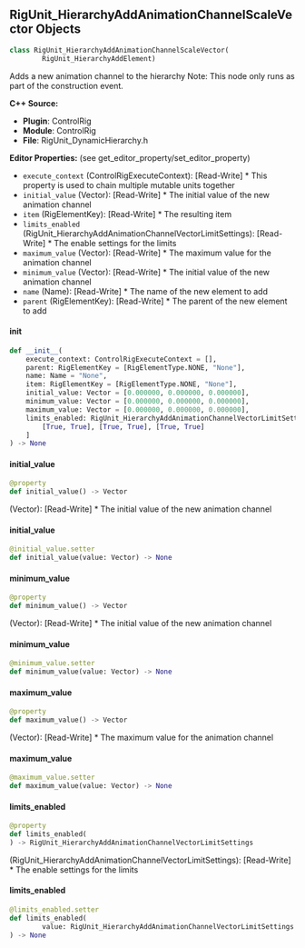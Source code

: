 ## RigUnit_HierarchyAddAnimationChannelScaleVector Objects

```python
class RigUnit_HierarchyAddAnimationChannelScaleVector(
        RigUnit_HierarchyAddElement)
```

Adds a new animation channel to the hierarchy
Note: This node only runs as part of the construction event.

**C++ Source:**

- **Plugin**: ControlRig
- **Module**: ControlRig
- **File**: RigUnit_DynamicHierarchy.h

**Editor Properties:** (see get_editor_property/set_editor_property)

- ``execute_context`` (ControlRigExecuteContext):  [Read-Write] * This property is used to chain multiple mutable units together
- ``initial_value`` (Vector):  [Read-Write] * The initial value of the new animation channel
- ``item`` (RigElementKey):  [Read-Write] * The resulting item
- ``limits_enabled`` (RigUnit_HierarchyAddAnimationChannelVectorLimitSettings):  [Read-Write] * The enable settings for the limits
- ``maximum_value`` (Vector):  [Read-Write] * The maximum value for the animation channel
- ``minimum_value`` (Vector):  [Read-Write] * The initial value of the new animation channel
- ``name`` (Name):  [Read-Write] * The name of the new element to add
- ``parent`` (RigElementKey):  [Read-Write] * The parent of the new element to add

<a id="unreal.RigUnit_HierarchyAddAnimationChannelScaleVector.__init__"></a>

#### __init__

```python
def __init__(
    execute_context: ControlRigExecuteContext = [],
    parent: RigElementKey = [RigElementType.NONE, "None"],
    name: Name = "None",
    item: RigElementKey = [RigElementType.NONE, "None"],
    initial_value: Vector = [0.000000, 0.000000, 0.000000],
    minimum_value: Vector = [0.000000, 0.000000, 0.000000],
    maximum_value: Vector = [0.000000, 0.000000, 0.000000],
    limits_enabled: RigUnit_HierarchyAddAnimationChannelVectorLimitSettings = [
        [True, True], [True, True], [True, True]
    ]
) -> None
```

<a id="unreal.RigUnit_HierarchyAddAnimationChannelScaleVector.initial_value"></a>

#### initial_value

```python
@property
def initial_value() -> Vector
```

(Vector):  [Read-Write] * The initial value of the new animation channel

<a id="unreal.RigUnit_HierarchyAddAnimationChannelScaleVector.initial_value"></a>

#### initial_value

```python
@initial_value.setter
def initial_value(value: Vector) -> None
```

<a id="unreal.RigUnit_HierarchyAddAnimationChannelScaleVector.minimum_value"></a>

#### minimum_value

```python
@property
def minimum_value() -> Vector
```

(Vector):  [Read-Write] * The initial value of the new animation channel

<a id="unreal.RigUnit_HierarchyAddAnimationChannelScaleVector.minimum_value"></a>

#### minimum_value

```python
@minimum_value.setter
def minimum_value(value: Vector) -> None
```

<a id="unreal.RigUnit_HierarchyAddAnimationChannelScaleVector.maximum_value"></a>

#### maximum_value

```python
@property
def maximum_value() -> Vector
```

(Vector):  [Read-Write] * The maximum value for the animation channel

<a id="unreal.RigUnit_HierarchyAddAnimationChannelScaleVector.maximum_value"></a>

#### maximum_value

```python
@maximum_value.setter
def maximum_value(value: Vector) -> None
```

<a id="unreal.RigUnit_HierarchyAddAnimationChannelScaleVector.limits_enabled"></a>

#### limits_enabled

```python
@property
def limits_enabled(
) -> RigUnit_HierarchyAddAnimationChannelVectorLimitSettings
```

(RigUnit_HierarchyAddAnimationChannelVectorLimitSettings):  [Read-Write] * The enable settings for the limits

<a id="unreal.RigUnit_HierarchyAddAnimationChannelScaleVector.limits_enabled"></a>

#### limits_enabled

```python
@limits_enabled.setter
def limits_enabled(
        value: RigUnit_HierarchyAddAnimationChannelVectorLimitSettings
) -> None
```

<a id="unreal.RigUnit_HierarchyAddAnimationChannelRotatorLimitSettings"></a>